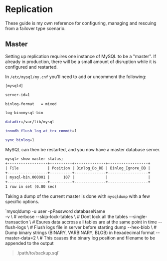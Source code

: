 # Replication

These guide is my own reference for configuring, managing and rescuing from a failover type scenario.

## Master

Setting up replication requires one instance of MySQL to be a "master". If already in production, there will be a small amount of disruption while it is configured and restarted.

In `/etc/mysql/my.cnf` you'll need to add or uncomment the following:

```bash
[mysqld]

server-id=1

binlog-format   = mixed

log-bin=mysql-bin

datadir=/var/lib/mysql

innodb_flush_log_at_trx_commit=1

sync_binlog=1
```

MySQL can then be restarted, and you now have a master database server.

```txt
mysql> show master status;
+------------------+----------+--------------+------------------+
| File             | Position | Binlog_Do_DB | Binlog_Ignore_DB |
+------------------+----------+--------------+------------------+
| mysql-bin.000001 |      107 |              |                  |
+------------------+----------+--------------+------------------+
1 row in set (0.00 sec)
```

Taking a dump of the current master is done with `mysqldump` with a few specific options.

`mysqldump -u user -pPassword databaseName \
-v \ 						# verbose
--skip-lock-tables \		# Dont lock all the tables
--single-transaction \		# Esures data accross all tables are at the same point in time
--flush-logs \ 				# Flush logs file in server before starting dump
--hex-blob \				# Dump binary strings (BINARY, VARBINARY, BLOB) in hexadecimal format
--master-data=2 \			# This causes the binary log position and filename to be appended to the output
> /path/to/backup.sql`